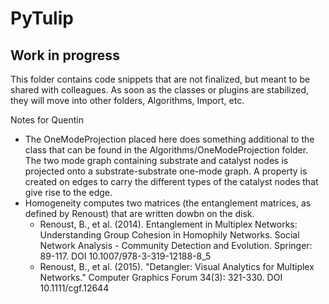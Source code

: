 # PyTulip

## Work in progress

This folder contains code snippets that are not finalized, but meant to be shared with colleagues. As soon as the classes or plugins are stabilized, they will move into other folders, Algorithms, Import, etc.

Notes for Quentin

* The OneModeProjection placed here does something additional to the class that can be found in the Algorithms/OneModeProjection folder. The two mode graph containing substrate and catalyst nodes is projected onto a substrate-substrate one-mode graph. A property is created on edges to carry the different types of the catalyst nodes that give rise to the edge.
* Homogeneity computes two matrices (the entanglement matrices, as defined by Renoust) that are written dowbn on the disk.
	* Renoust, B., et al. (2014). Entanglement in Multiplex Networks: Understanding Group Cohesion in Homophily Networks. Social Network Analysis - Community Detection and Evolution. Springer: 89-117. DOI 10.1007/978-3-319-12188-8_5
	* Renoust, B., et al. (2015). "Detangler: Visual Analytics for Multiplex Networks." Computer Graphics Forum 34(3): 321-330. DOI 10.1111/cgf.12644
	


